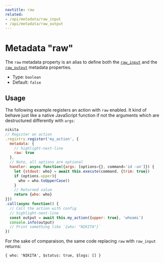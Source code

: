 ```yaml
---
navtitle: raw
related:
- /api/metadata/raw_input
- /api/metadata/raw_output
---
```


# Metadata "raw"

The `raw` metadata property is an alias to define both the [`raw_input`](/current/api/metadata/raw_input) and the [`raw_output`](/current/api/metadata/raw_output) metadata properties.

* Type: `boolean`
* Default: `false`

## Usage

The following example registers an action with `raw` enabled. It kind of behave just like a native JavaScript function if not the arguments which are destructured differently with `args`:

```js
nikita
// Register an action
.registry.register('my_action', {
  metadata: {
    // highlight-next-line
    raw: true
  },
  // Note, all options are optional
  handler: async function({args: [options={}, command='id -un']}) {
    let {stdout: who} = await this.execute(command, {trim: true})
    if (options.upper){
      who = who.toUpperCase() 
    }
    // Returned value
    return {who: who}
}})
.call(async function() {
  // Call the action with config
  // highlight-next-line
  const output = await this.my_action({upper: true}, 'whoami')
  console.info(output)
  // Print something like `{who: "NIKITA"}`
})
```

For the sake of comparaison, the same code replacing `raw` with `raw_input` returns: 

```
{ who: 'NIKITA', $status: true, $logs: [] }
```
